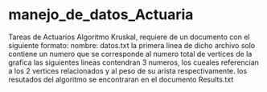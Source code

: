 # manejo_de_datos_Actuaria
Tareas de Actuarios 
Algoritmo Kruskal, requiere de un documento con el siguiente formato:
nombre: datos.txt 
la primera linea de dicho archivo solo contiene un numero que se corresponde al numero total de vertices de la grafica 
las siguientes lineas contendran 3 numeros, los cueales referencian a los 2 vertices relacionados y al peso de su arista respectivamente. 
los resutados del algoritmo se encontraran en el documento Results.txt
